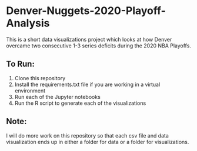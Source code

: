# Denver-Nuggets-2020-Playoff-Analysis
This is a short data visualizations project which looks at how Denver overcame two consecutive 1-3 series deficits during the 2020 NBA Playoffs.
## To Run:
1. Clone this repository
2. Install the requirements.txt file if you are working in a virtual environment
3. Run each of the Jupyter notebooks
4. Run the R script to generate each of the visualizations
## Note:
I will do more work on this repository so that each csv file and data visualization ends up in either a folder for data or a folder for visualizations.
